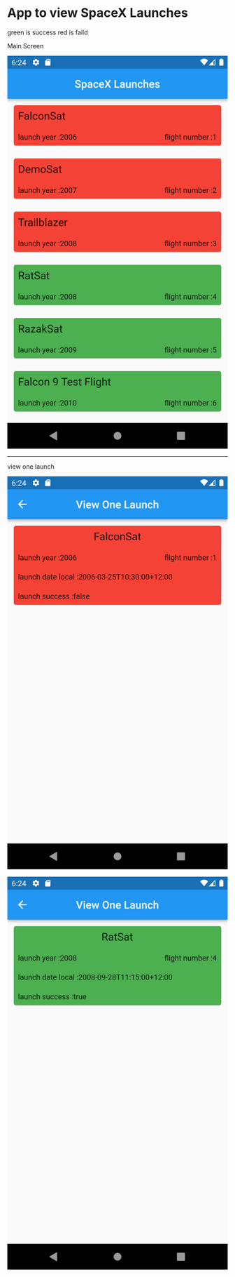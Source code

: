 # App to view SpaceX Launches

green is success
red is faild

Main Screen

![alt text](https://github.com/gmgm60/spacex_launches/blob/main/assets/Screenshot_1647275043.png)

----------------------
view one launch

![alt text](https://github.com/gmgm60/spacex_launches/blob/main/assets/Screenshot_1647275048.png)

![alt text](https://github.com/gmgm60/spacex_launches/blob/main/assets/Screenshot_1647275052.png)


